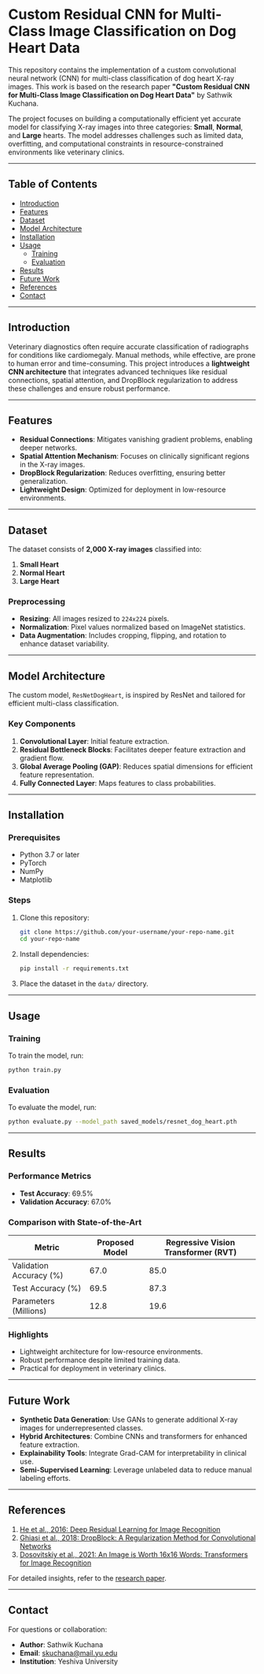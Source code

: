 # Custom Residual CNN for Multi-Class Image Classification on Dog Heart Data

This repository contains the implementation of a custom convolutional neural network (CNN) for multi-class classification of dog heart X-ray images. This work is based on the research paper **"Custom Residual CNN for Multi-Class Image Classification on Dog Heart Data"** by Sathwik Kuchana.

The project focuses on building a computationally efficient yet accurate model for classifying X-ray images into three categories: **Small**, **Normal**, and **Large** hearts. The model addresses challenges such as limited data, overfitting, and computational constraints in resource-constrained environments like veterinary clinics.

---

## Table of Contents

- [Introduction](#introduction)
- [Features](#features)
- [Dataset](#dataset)
- [Model Architecture](#model-architecture)
- [Installation](#installation)
- [Usage](#usage)
  - [Training](#training)
  - [Evaluation](#evaluation)
- [Results](#results)
- [Future Work](#future-work)
- [References](#references)
- [Contact](#contact)

---

## Introduction

Veterinary diagnostics often require accurate classification of radiographs for conditions like cardiomegaly. Manual methods, while effective, are prone to human error and time-consuming. This project introduces a **lightweight CNN architecture** that integrates advanced techniques like residual connections, spatial attention, and DropBlock regularization to address these challenges and ensure robust performance.

---

## Features

- **Residual Connections**: Mitigates vanishing gradient problems, enabling deeper networks.
- **Spatial Attention Mechanism**: Focuses on clinically significant regions in the X-ray images.
- **DropBlock Regularization**: Reduces overfitting, ensuring better generalization.
- **Lightweight Design**: Optimized for deployment in low-resource environments.

---

## Dataset

The dataset consists of **2,000 X-ray images** classified into:
1. **Small Heart**
2. **Normal Heart**
3. **Large Heart**

### Preprocessing
- **Resizing**: All images resized to `224x224` pixels.
- **Normalization**: Pixel values normalized based on ImageNet statistics.
- **Data Augmentation**: Includes cropping, flipping, and rotation to enhance dataset variability.

---

## Model Architecture

The custom model, `ResNetDogHeart`, is inspired by ResNet and tailored for efficient multi-class classification.

### Key Components
1. **Convolutional Layer**: Initial feature extraction.
2. **Residual Bottleneck Blocks**: Facilitates deeper feature extraction and gradient flow.
3. **Global Average Pooling (GAP)**: Reduces spatial dimensions for efficient feature representation.
4. **Fully Connected Layer**: Maps features to class probabilities.

---

## Installation

### Prerequisites
- Python 3.7 or later
- PyTorch
- NumPy
- Matplotlib

### Steps
1. Clone this repository:
   ```bash
   git clone https://github.com/your-username/your-repo-name.git
   cd your-repo-name
   ```
2. Install dependencies:
   ```bash
   pip install -r requirements.txt
   ```
3. Place the dataset in the `data/` directory.

---

## Usage

### Training
To train the model, run:
```bash
python train.py
```

### Evaluation
To evaluate the model, run:
```bash
python evaluate.py --model_path saved_models/resnet_dog_heart.pth
```

---

## Results

### Performance Metrics
- **Test Accuracy**: 69.5%
- **Validation Accuracy**: 67.0%

### Comparison with State-of-the-Art
| Metric                | Proposed Model | Regressive Vision Transformer (RVT) |
|-----------------------|----------------|-------------------------------------|
| Validation Accuracy (%) | 67.0          | 85.0                                |
| Test Accuracy (%)      | 69.5          | 87.3                                |
| Parameters (Millions)  | 12.8          | 19.6                                |

### Highlights
- Lightweight architecture for low-resource environments.
- Robust performance despite limited training data.
- Practical for deployment in veterinary clinics.

---

## Future Work

- **Synthetic Data Generation**: Use GANs to generate additional X-ray images for underrepresented classes.
- **Hybrid Architectures**: Combine CNNs and transformers for enhanced feature extraction.
- **Explainability Tools**: Integrate Grad-CAM for interpretability in clinical use.
- **Semi-Supervised Learning**: Leverage unlabeled data to reduce manual labeling efforts.

---

## References

1. [He et al., 2016: Deep Residual Learning for Image Recognition](https://arxiv.org/abs/1512.03385)
2. [Ghiasi et al., 2018: DropBlock: A Regularization Method for Convolutional Networks](https://arxiv.org/abs/1810.12890)
3. [Dosovitskiy et al., 2021: An Image is Worth 16x16 Words: Transformers for Image Recognition](https://arxiv.org/abs/2010.11929)

For detailed insights, refer to the [research paper](https://www.researchgate.net/publication/385982564).

---

## Contact

For questions or collaboration:
- **Author**: Sathwik Kuchana
- **Email**: skuchana@mail.yu.edu
- **Institution**: Yeshiva University
